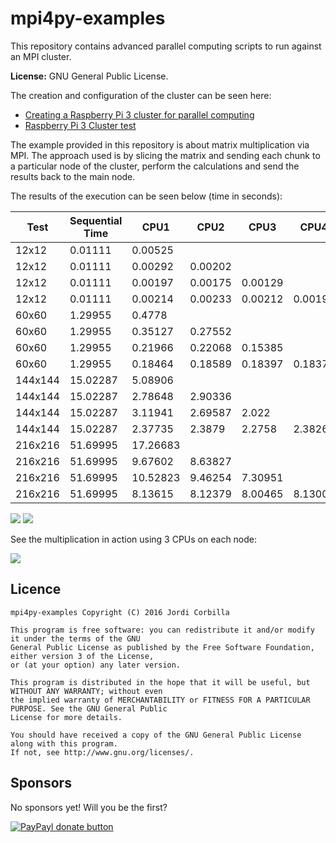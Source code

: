 # mpi4py-examples

This repository contains advanced parallel computing scripts to run against an MPI cluster.

**License:** GNU General Public License.

The creation and configuration of the cluster can be seen here:

- [Creating a Raspberry Pi 3 cluster for parallel computing](http://thundaxsoftware.blogspot.co.uk/2016/07/creating-raspberry-pi-3-cluster.html)
- [Raspberry Pi 3 Cluster test](http://thundaxsoftware.blogspot.co.uk/2016/08/raspberry-pi-3-cluster-test.html)
 
The example provided in this repository is about matrix multiplication via MPI. The approach used is by slicing the matrix and sending each chunk to a particular node of the cluster, perform the calculations and send the results back to the main node.

The results of the execution can be seen below (time in seconds):

Test | Sequential Time | CPU1 | CPU2 | CPU3 | CPU4 | CPU1 | CPU2 | CPU3 | CPU4 | CPU1 | CPU2 | CPU3 | CPU4 | Max | Speedup
--- | --- | --- | --- | --- | --- | --- | --- | --- | --- | --- | --- | --- | --- | --- | ---
12x12 | 0.01111 | 0.00525 |  |  |  | 0.0037 |  |  |  | 0.0037 |  |  |  | 0.00525 | 2.116190476
12x12 | 0.01111 | 0.00292 | 0.00202 |  |  | 0.00208 | 0.00303 |  |  | 0.00206 | 0.00211 |  |  | 0.00303 | 3.666666667
12x12 | 0.01111 | 0.00197 | 0.00175 | 0.00129 |  | 0.00205 | 0.00182 | 0.00122 |  | 0.00218 | 0.00183 | 0.00127 |  | 0.00218 | 5.096330275
12x12 | 0.01111 | 0.00214 | 0.00233 | 0.00212 | 0.00194 | 0.00202 | 0.00234 | 0.00267 | 0.00185 | 0.00201 | 0.00222 | 0.00209 | 0.00241 | 0.00267 | 4.161048689
60x60 | 1.29955 | 0.4778 |  |  |  | 0.36717 |  |  |  | 0.36728 |  |  |  | 0.4778 | 2.719861867
60x60 | 1.29955 | 0.35127 | 0.27552 |  |  | 0.20697 | 0.34767 |  |  | 0.27474 | 0.207 |  |  | 0.35127 | 3.699575825
60x60 | 1.29955 | 0.21966 | 0.22068 | 0.15385 |  | 0.22046 | 0.22196 | 0.15476 |  | 0.22054 | 0.22058 | 0.15436 |  | 0.22196 | 5.854883763
60x60 | 1.29955 | 0.18464 | 0.18589 | 0.18397 | 0.18379 | 0.18283 | 0.1851 | 0.18473 | 0.18374 | 0.18373 | 0.18427 | 0.18396 | 0.18381 | 0.18589 | 6.990962397
144x144 | 15.02287 | 5.08906 |  |  |  | 4.99491 |  |  |  | 4.93309 |  |  |  | 5.08906 | 2.951993099
144x144 | 15.02287 | 2.78648 | 2.90336 |  |  | 2.67886 | 2.78634 |  |  | 2.89459 | 2.68409 |  |  | 2.90336 | 5.174304943
144x144 | 15.02287 | 3.11941 | 2.69587 | 2.022 |  | 3.12694 | 2.69165 | 2.0254 |  | 3.12809 | 2.68855 | 2.01999 |  | 3.12809 | 4.802569619
144x144 | 15.02287 | 2.37735 | 2.3879 | 2.2758 | 2.38267 | 2.37713 | 2.27037 | 2.38764 | 2.37814 | 2.25782 | 2.38018 | 2.38604 | 2.27187 | 2.3879 | 6.29124754
216x216 | 51.69995 | 17.26683 |  |  |  | 17.08989 |  |  |  | 16.66551 |  |  |  | 17.26683 | 2.994177275
216x216 | 51.69995 | 9.67602 | 8.63827 |  |  | 8.60859 | 9.65453 |  |  | 8.62195 | 8.62782 |  |  | 9.67602 | 5.343100779
216x216 | 51.69995 | 10.52823 | 9.46254 | 7.30951 |  | 10.51718 | 9.44692 | 7.30529 |  | 10.54083 | 9.48649 | 7.28061 |  | 10.54083 | 4.90473236
216x216 | 51.69995 | 8.13615 | 8.12379 | 8.00465 | 8.13003 | 8.13992 | 7.94381 | 8.14352 | 8.1071 | 8.00023 | 8.13681 | 8.14298 | 7.999 | 8.14352 | 6.348599868

![](https://2.bp.blogspot.com/-wsD4xAfhIFk/V6-1lIva0wI/AAAAAAAAFp0/PnwvU9qbMJgGvmNXLseKwMYXRq-hl4CSwCLcB/s640/alltogether.png)
![](https://3.bp.blogspot.com/-PBgNpQZDm50/V6-0MGQiqDI/AAAAAAAAFpo/phdbxb8zlogdMtCJigMKANqYYnSxuko_gCLcB/s640/speedup.png)

See the multiplication in action using 3 CPUs on each node:

![](https://3.bp.blogspot.com/-fXcJLbqVU4U/V7IVlnNAWqI/AAAAAAAAFqU/Db6V5i1XuWYYiVNwJOiYTQZVFrRS-9PLgCLcB/s640/Animation.gif)

**Licence**
-------

    mpi4py-examples Copyright (C) 2016 Jordi Corbilla

    This program is free software: you can redistribute it and/or modify it under the terms of the GNU 
    General Public License as published by the Free Software Foundation, either version 3 of the License,
    or (at your option) any later version.
    
    This program is distributed in the hope that it will be useful, but WITHOUT ANY WARRANTY; without even 
    the implied warranty of MERCHANTABILITY or FITNESS FOR A PARTICULAR PURPOSE. See the GNU General Public
    License for more details.
    
    You should have received a copy of the GNU General Public License along with this program. 
    If not, see http://www.gnu.org/licenses/.

## Sponsors
No sponsors yet! Will you be the first?

[![PayPayl donate button](https://img.shields.io/badge/paypal-donate-yellow.svg)](https://www.paypal.com/cgi-bin/webscr?cmd=_s-xclick&hosted_button_id=L5FCF6LX5C9AW "Donate once-off to this project using Paypal")

